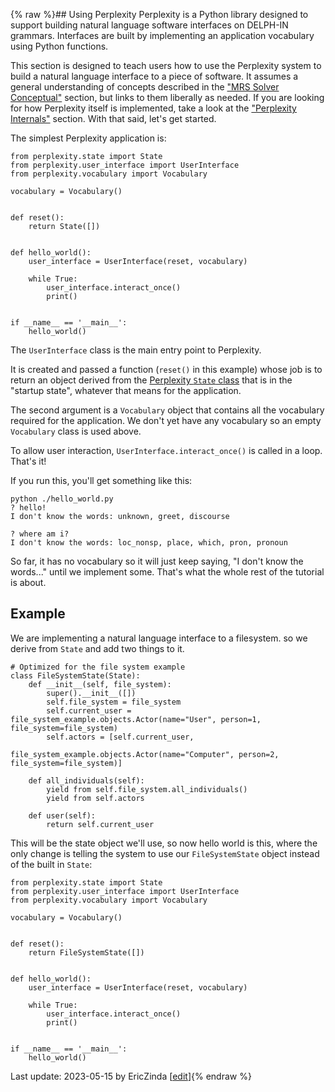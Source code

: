 {% raw %}## Using Perplexity
Perplexity is a Python library designed to support building natural language software interfaces on DELPH-IN grammars. Interfaces are built by implementing an application vocabulary using Python functions.

This section is designed to teach users how to use the Perplexity system to build a natural language interface to a piece of software. It assumes a general understanding of concepts described in the ["MRS Solver Conceptual"](https://blog.inductorsoftware.com/Perplexity/home/devcon/devcon0000Overview) section, but links to them liberally as needed. If you are looking for how Perplexity itself is implemented, take a look at the ["Perplexity Internals"](https://blog.inductorsoftware.com/Perplexity/home/pxint/pxint0000Overview) section. With that said, let's get started.

The simplest Perplexity application is:

```
from perplexity.state import State
from perplexity.user_interface import UserInterface
from perplexity.vocabulary import Vocabulary

vocabulary = Vocabulary()


def reset():
    return State([])


def hello_world():
    user_interface = UserInterface(reset, vocabulary)

    while True:
        user_interface.interact_once()
        print()


if __name__ == '__main__':
    hello_world()
```

The `UserInterface` class is the main entry point to Perplexity. 

It is created and passed a function (`reset()` in this example) whose job is to return an object derived from the [Perplexity `State` class](https://github.com/EricZinda/Perplexity/blob/main/perplexity/state.py) that is in the "startup state", whatever that means for the application. 

The second argument is a `Vocabulary` object that contains all the vocabulary required for the application. We don't yet have any vocabulary so an empty `Vocabulary` class is used above.

To allow user interaction, `UserInterface.interact_once()` is called in a loop.  That's it!

If you run this, you'll get something like this:

```
python ./hello_world.py
? hello!
I don't know the words: unknown, greet, discourse

? where am i?
I don't know the words: loc_nonsp, place, which, pron, pronoun
```

So far, it has no vocabulary so it will just keep saying, "I don't know the words..." until we implement some. That's what the whole rest of the tutorial is about.

## Example
We are implementing a natural language interface to a filesystem. so we derive from `State` and add two things to it. 
```
# Optimized for the file system example
class FileSystemState(State):
    def __init__(self, file_system):
        super().__init__([])
        self.file_system = file_system
        self.current_user = file_system_example.objects.Actor(name="User", person=1, file_system=file_system)
        self.actors = [self.current_user,
                       file_system_example.objects.Actor(name="Computer", person=2, file_system=file_system)]

    def all_individuals(self):
        yield from self.file_system.all_individuals()
        yield from self.actors

    def user(self):
        return self.current_user
```

This will be the state object we'll use, so now hello world is this, where the only change is telling the system to use our `FileSystemState` object instead of the built in `State`:

```
from perplexity.state import State
from perplexity.user_interface import UserInterface
from perplexity.vocabulary import Vocabulary

vocabulary = Vocabulary()


def reset():
    return FileSystemState([])


def hello_world():
    user_interface = UserInterface(reset, vocabulary)

    while True:
        user_interface.interact_once()
        print()


if __name__ == '__main__':
    hello_world()
```

Last update: 2023-05-15 by EricZinda [[edit](https://github.com/EricZinda/Perplexity/edit/main/docs/pxHowTo/pxHowTo10Overview.md)]{% endraw %}